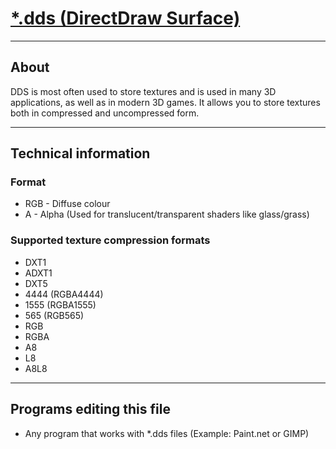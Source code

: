# [*.dds (DirectDraw Surface)](https://en.wikipedia.org/wiki/DirectDraw_Surface)

___

## About

DDS is most often used to store textures and is used in many 3D applications, as well as in modern 3D games. It allows you to store textures both in compressed and uncompressed form.

___

## Technical information

### Format

- RGB - Diffuse colour
- A - Alpha (Used for translucent/transparent shaders like glass/grass)

### Supported texture compression formats

- DXT1
- ADXT1
- DXT5
- 4444 (RGBA4444)
- 1555 (RGBA1555)
- 565 (RGB565)
- RGB
- RGBA
- A8
- L8
- A8L8

___

## Programs editing this file

- Any program that works with *.dds files (Example: Paint.net or GIMP)
